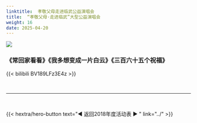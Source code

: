 ```yaml
---
linktitle:  孝敬父母走进临武公益演唱会
title:  “孝敬父母·走进临武”大型公益演唱会
weight: 16
date: 2025-04-20
---
```


![](https://5b0988e595225.cdn.sohucs.com/images/20180520/9ac06cf0dd734b36b4dce096f42850fc.jpeg)

### 《常回家看看》《我多想变成一片白云》《三百六十五个祝福》

{{< bilibili BV189LFz3E4z >}}

<br>
<hr>
<br>

{{< hextra/hero-button text="◀ 返回2018年度活动表 ▶ " link="../" >}}

